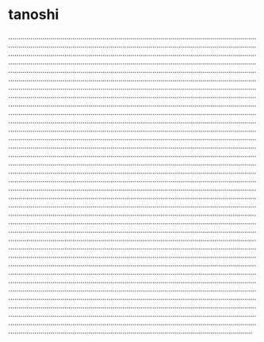 # tanoshi

..............................................................................................................................................................................................................................................................................................................................................................................................................................................................................................................................................................................................................................................................................................................................................................................................................................................................................................................................................................................................................................................................................................................................................................................................................................................................................................................................................................................................................................................................................................................................................................................................................................................................................................................................................................................................................................................................................................................................................................................................................................................................................................................................................................................................................................................................................................................................................................................................................................................................................................................................................................................................................................................................................................................................................................................................................................................................................................................................................................................................................................................................................................................................................................................................................................................................................................................................................................................................................................................................................................................................................................................................................................................................................................................................................................................................................................................................................................................................................................................................................................................................................................................................................................................................................................................................................................................................................................................................................................................................................................................................................................................................................................................